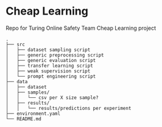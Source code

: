 # Cheap Learning

Repo for Turing Online Safety Team Cheap Learning project

```
.
├── src
│   ├── dataset sampling script
│   ├── generic preprocessing script
│   ├── generic evaluation script
│   ├── transfer learning script
│   ├── weak supervision script
│   └── prompt engineering script     
├── data                   
│   ├── dataset
│   ├── samples/
│   │   └── csv per X size sample?
│   ├── results/
│   │   └── results/predictions per experiment
├── environment.yaml
└── README.md

```
